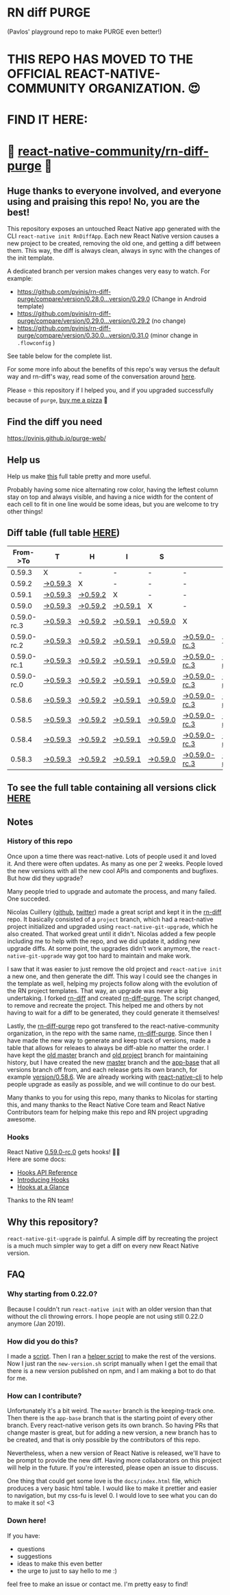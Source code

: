 # RN diff PURGE
(Pavlos' playground repo to make PURGE even better!)

# THIS REPO HAS MOVED TO THE OFFICIAL REACT-NATIVE-COMMUNITY ORGANIZATION. 😍
# FIND IT HERE:  
# 💪 [react-native-community/rn-diff-purge](https://github.com/react-native-community/rn-diff-purge) 🎉
## Huge thanks to everyone involved, and everyone using and praising this repo! No, you are the best!

This repository exposes an untouched React Native app generated with the CLI
`react-native init RnDiffApp`. Each new React Native version causes a new project to be created, removing the old one, and getting a diff between them. This way, the diff is always clean, always in sync with the changes of the init template.

A dedicated branch per version makes changes very easy
to watch. For example:

* https://github.com/pvinis/rn-diff-purge/compare/version/0.28.0...version/0.29.0
(Change in Android template)
* https://github.com/pvinis/rn-diff-purge/compare/version/0.29.0...version/0.29.2
(no change)
* https://github.com/pvinis/rn-diff-purge/compare/version/0.30.0...version/0.31.0
(minor change in `.flowconfig` )

See table below for the complete list.

For some more info about the benefits of this repo's way versus the default way and rn-diff's way, read some of the conversation around [here](https://github.com/react-native-community/discussions-and-proposals/issues/68#issuecomment-452227478).

Please :star: this repository if I helped you, and if you upgraded successfully because of `purge`, [buy me a pizza](https://www.buymeacoffee.com/DGWwHVZ4s) :pizza:

## Find the diff you need
https://pvinis.github.io/purge-web/

## Help us
Help us make [this](https://pvinis.github.io/rn-diff-purge) full table pretty and more useful.

Probably having some nice alternating row color, having the leftest column stay on top and always visible, and having a nice width for the content of each cell to fit in one line would be some ideas, but you are welcome to try other things!

## Diff table (full table [HERE](https://pvinis.github.io/rn-diff-purge))

| From->To    | T                                                                                               | H                                                                                               | I                                                                                               | S                                                                                               |                                                                                                           | I                                                                                                         | S                                                                                                         |                                                                                                      | C                                                                                          | O                                                                                          | O                                                                                          | L   |
| ----------- | ----------------------------------------------------------------------------------------------- | ----------------------------------------------------------------------------------------------- | ----------------------------------------------------------------------------------------------- | ----------------------------------------------------------------------------------------------- | --------------------------------------------------------------------------------------------------------- | --------------------------------------------------------------------------------------------------------- | --------------------------------------------------------------------------------------------------------- | ---------------------------------------------------------------------------------------------------- | ------------------------------------------------------------------------------------------ | ------------------------------------------------------------------------------------------ | ------------------------------------------------------------------------------------------ | --- |
| 0.59.3      | X                                                                                               | -                                                                                               | -                                                                                               | -                                                                                               | -                                                                                                         | -                                                                                                         | -                                                                                                         | -                                                                                                    | -                                                                                          | -                                                                                          | -                                                                                          | -   |
| 0.59.2      | [->0.59.3](https://github.com/pvinis/rn-diff-purge/compare/version/0.59.2..version/0.59.3)      | X                                                                                               | -                                                                                               | -                                                                                               | -                                                                                                         | -                                                                                                         | -                                                                                                         | -                                                                                                    | -                                                                                          | -                                                                                          | -                                                                                          | -   |
| 0.59.1      | [->0.59.3](https://github.com/pvinis/rn-diff-purge/compare/version/0.59.1..version/0.59.3)      | [->0.59.2](https://github.com/pvinis/rn-diff-purge/compare/version/0.59.1..version/0.59.2)      | X                                                                                               | -                                                                                               | -                                                                                                         | -                                                                                                         | -                                                                                                         | -                                                                                                    | -                                                                                          | -                                                                                          | -                                                                                          | -   |
| 0.59.0      | [->0.59.3](https://github.com/pvinis/rn-diff-purge/compare/version/0.59.0..version/0.59.3)      | [->0.59.2](https://github.com/pvinis/rn-diff-purge/compare/version/0.59.0..version/0.59.2)      | [->0.59.1](https://github.com/pvinis/rn-diff-purge/compare/version/0.59.0..version/0.59.1)      | X                                                                                               | -                                                                                                         | -                                                                                                         | -                                                                                                         | -                                                                                                    | -                                                                                          | -                                                                                          | -                                                                                          | -   |
| 0.59.0-rc.3 | [->0.59.3](https://github.com/pvinis/rn-diff-purge/compare/version/0.59.0-rc.3..version/0.59.3) | [->0.59.2](https://github.com/pvinis/rn-diff-purge/compare/version/0.59.0-rc.3..version/0.59.2) | [->0.59.1](https://github.com/pvinis/rn-diff-purge/compare/version/0.59.0-rc.3..version/0.59.1) | [->0.59.0](https://github.com/pvinis/rn-diff-purge/compare/version/0.59.0-rc.3..version/0.59.0) | X                                                                                                         | -                                                                                                         | -                                                                                                         | -                                                                                                    | -                                                                                          | -                                                                                          | -                                                                                          | -   |
| 0.59.0-rc.2 | [->0.59.3](https://github.com/pvinis/rn-diff-purge/compare/version/0.59.0-rc.2..version/0.59.3) | [->0.59.2](https://github.com/pvinis/rn-diff-purge/compare/version/0.59.0-rc.2..version/0.59.2) | [->0.59.1](https://github.com/pvinis/rn-diff-purge/compare/version/0.59.0-rc.2..version/0.59.1) | [->0.59.0](https://github.com/pvinis/rn-diff-purge/compare/version/0.59.0-rc.2..version/0.59.0) | [->0.59.0-rc.3](https://github.com/pvinis/rn-diff-purge/compare/version/0.59.0-rc.2..version/0.59.0-rc.3) | X                                                                                                         | -                                                                                                         | -                                                                                                    | -                                                                                          | -                                                                                          | -                                                                                          | -   |
| 0.59.0-rc.1 | [->0.59.3](https://github.com/pvinis/rn-diff-purge/compare/version/0.59.0-rc.1..version/0.59.3) | [->0.59.2](https://github.com/pvinis/rn-diff-purge/compare/version/0.59.0-rc.1..version/0.59.2) | [->0.59.1](https://github.com/pvinis/rn-diff-purge/compare/version/0.59.0-rc.1..version/0.59.1) | [->0.59.0](https://github.com/pvinis/rn-diff-purge/compare/version/0.59.0-rc.1..version/0.59.0) | [->0.59.0-rc.3](https://github.com/pvinis/rn-diff-purge/compare/version/0.59.0-rc.1..version/0.59.0-rc.3) | [->0.59.0-rc.2](https://github.com/pvinis/rn-diff-purge/compare/version/0.59.0-rc.1..version/0.59.0-rc.2) | X                                                                                                         | -                                                                                                    | -                                                                                          | -                                                                                          | -                                                                                          | -   |
| 0.59.0-rc.0 | [->0.59.3](https://github.com/pvinis/rn-diff-purge/compare/version/0.59.0-rc.0..version/0.59.3) | [->0.59.2](https://github.com/pvinis/rn-diff-purge/compare/version/0.59.0-rc.0..version/0.59.2) | [->0.59.1](https://github.com/pvinis/rn-diff-purge/compare/version/0.59.0-rc.0..version/0.59.1) | [->0.59.0](https://github.com/pvinis/rn-diff-purge/compare/version/0.59.0-rc.0..version/0.59.0) | [->0.59.0-rc.3](https://github.com/pvinis/rn-diff-purge/compare/version/0.59.0-rc.0..version/0.59.0-rc.3) | [->0.59.0-rc.2](https://github.com/pvinis/rn-diff-purge/compare/version/0.59.0-rc.0..version/0.59.0-rc.2) | [->0.59.0-rc.1](https://github.com/pvinis/rn-diff-purge/compare/version/0.59.0-rc.0..version/0.59.0-rc.1) | X                                                                                                    | -                                                                                          | -                                                                                          | -                                                                                          | -   |
| 0.58.6      | [->0.59.3](https://github.com/pvinis/rn-diff-purge/compare/version/0.58.6..version/0.59.3)      | [->0.59.2](https://github.com/pvinis/rn-diff-purge/compare/version/0.58.6..version/0.59.2)      | [->0.59.1](https://github.com/pvinis/rn-diff-purge/compare/version/0.58.6..version/0.59.1)      | [->0.59.0](https://github.com/pvinis/rn-diff-purge/compare/version/0.58.6..version/0.59.0)      | [->0.59.0-rc.3](https://github.com/pvinis/rn-diff-purge/compare/version/0.58.6..version/0.59.0-rc.3)      | [->0.59.0-rc.2](https://github.com/pvinis/rn-diff-purge/compare/version/0.58.6..version/0.59.0-rc.2)      | [->0.59.0-rc.1](https://github.com/pvinis/rn-diff-purge/compare/version/0.58.6..version/0.59.0-rc.1)      | [->0.59.0-rc.0](https://github.com/pvinis/rn-diff-purge/compare/version/0.58.6..version/0.59.0-rc.0) | X                                                                                          | -                                                                                          | -                                                                                          | -   |
| 0.58.5      | [->0.59.3](https://github.com/pvinis/rn-diff-purge/compare/version/0.58.5..version/0.59.3)      | [->0.59.2](https://github.com/pvinis/rn-diff-purge/compare/version/0.58.5..version/0.59.2)      | [->0.59.1](https://github.com/pvinis/rn-diff-purge/compare/version/0.58.5..version/0.59.1)      | [->0.59.0](https://github.com/pvinis/rn-diff-purge/compare/version/0.58.5..version/0.59.0)      | [->0.59.0-rc.3](https://github.com/pvinis/rn-diff-purge/compare/version/0.58.5..version/0.59.0-rc.3)      | [->0.59.0-rc.2](https://github.com/pvinis/rn-diff-purge/compare/version/0.58.5..version/0.59.0-rc.2)      | [->0.59.0-rc.1](https://github.com/pvinis/rn-diff-purge/compare/version/0.58.5..version/0.59.0-rc.1)      | [->0.59.0-rc.0](https://github.com/pvinis/rn-diff-purge/compare/version/0.58.5..version/0.59.0-rc.0) | [->0.58.6](https://github.com/pvinis/rn-diff-purge/compare/version/0.58.5..version/0.58.6) | X                                                                                          | -                                                                                          | -   |
| 0.58.4      | [->0.59.3](https://github.com/pvinis/rn-diff-purge/compare/version/0.58.4..version/0.59.3)      | [->0.59.2](https://github.com/pvinis/rn-diff-purge/compare/version/0.58.4..version/0.59.2)      | [->0.59.1](https://github.com/pvinis/rn-diff-purge/compare/version/0.58.4..version/0.59.1)      | [->0.59.0](https://github.com/pvinis/rn-diff-purge/compare/version/0.58.4..version/0.59.0)      | [->0.59.0-rc.3](https://github.com/pvinis/rn-diff-purge/compare/version/0.58.4..version/0.59.0-rc.3)      | [->0.59.0-rc.2](https://github.com/pvinis/rn-diff-purge/compare/version/0.58.4..version/0.59.0-rc.2)      | [->0.59.0-rc.1](https://github.com/pvinis/rn-diff-purge/compare/version/0.58.4..version/0.59.0-rc.1)      | [->0.59.0-rc.0](https://github.com/pvinis/rn-diff-purge/compare/version/0.58.4..version/0.59.0-rc.0) | [->0.58.6](https://github.com/pvinis/rn-diff-purge/compare/version/0.58.4..version/0.58.6) | [->0.58.5](https://github.com/pvinis/rn-diff-purge/compare/version/0.58.4..version/0.58.5) | X                                                                                          | -   |
| 0.58.3      | [->0.59.3](https://github.com/pvinis/rn-diff-purge/compare/version/0.58.3..version/0.59.3)      | [->0.59.2](https://github.com/pvinis/rn-diff-purge/compare/version/0.58.3..version/0.59.2)      | [->0.59.1](https://github.com/pvinis/rn-diff-purge/compare/version/0.58.3..version/0.59.1)      | [->0.59.0](https://github.com/pvinis/rn-diff-purge/compare/version/0.58.3..version/0.59.0)      | [->0.59.0-rc.3](https://github.com/pvinis/rn-diff-purge/compare/version/0.58.3..version/0.59.0-rc.3)      | [->0.59.0-rc.2](https://github.com/pvinis/rn-diff-purge/compare/version/0.58.3..version/0.59.0-rc.2)      | [->0.59.0-rc.1](https://github.com/pvinis/rn-diff-purge/compare/version/0.58.3..version/0.59.0-rc.1)      | [->0.59.0-rc.0](https://github.com/pvinis/rn-diff-purge/compare/version/0.58.3..version/0.59.0-rc.0) | [->0.58.6](https://github.com/pvinis/rn-diff-purge/compare/version/0.58.3..version/0.58.6) | [->0.58.5](https://github.com/pvinis/rn-diff-purge/compare/version/0.58.3..version/0.58.5) | [->0.58.4](https://github.com/pvinis/rn-diff-purge/compare/version/0.58.3..version/0.58.4) | X   |

## To see the full table containing all versions click [HERE](https://pvinis.github.io/rn-diff-purge)

## Notes

### History of this repo

Once upon a time there was react-native. Lots of people used it and loved it. And there were often updates. As many as one per 2 weeks. People loved the new versions with all the new cool APIs and components and bugfixes. But how did they upgrade?

Many people tried to upgrade and automate the process, and many failed. One succeded.

Nicolas Cuillery ([github](https://github.com/ncuillery), [twitter](https://twitter.com/ncuillery)) made a great script and kept it in the [rn-diff](https://github.com/ncuillery/rn-diff) repo. It basically consisted of a `project` branch, which had a react-native project initialized and upgraded using `react-native-git-upgrade`, which he also created. That worked great until it didn't. Nicolas added a few people including me to help with the repo, and we did update it, adding new upgrade diffs. At some point, the upgrades didn't work anymore, the `react-native-git-upgrade` way got too hard to maintain and make work.

I saw that it was easier to just remove the old project and `react-native init` a new one, and then generate the diff. This way I could see the changes in the template as well, helping my projects follow along with the evolution of the RN project templates. That way, an upgrade was never a big undertaking. I forked [rn-diff](https://github.com/ncuillery/rn-diff) and created [rn-diff-purge](https://github.com/pvinis/rn-diff-purge). The script changed, to remove and recreate the project. This helped me and others by not having to wait for a diff to be generated, they could generate it themselves!

Lastly, the [rn-diff-purge](https://github.com/pvinis/rn-diff-purge) repo got transfered to the react-native-community organization, in the repo with the same name, [rn-diff-purge](https://github.com/react-native-community/rn-diff-purge). Since then I have made the new way to generate and keep track of versions, made a table that allows for releaes to always be diff-able no matter the order. I have kept the [old master](https://github.com/pvinis/rn-diff-purge/tree/old/master) branch and [old project](https://github.com/pvinis/rn-diff-purge/tree/old/project) branch for maintaining history, but I have created the new [master](https://github.com/pvinis/rn-diff-purge/tree/master) branch and the [app-base](https://github.com/pvinis/rn-diff-purge/tree/app-base) that all versions branch off from, and each release gets its own branch, for example [version/0.58.6](https://github.com/pvinis/rn-diff-purge/tree/version/0.58.6). We are already working with [react-native-cli](https://github.com/react-native-community/react-native-cli) to help people upgrade as easily as possible, and we will continue to do our best.

Many thanks to you for using this repo, many thanks to Nicolas for starting this, and many thanks to the React Native Core team and React Native Contributors team for helping make this repo and RN project upgrading awesome.

### Hooks
React Native [0.59.0-rc.0](https://github.com/pvinis/rn-diff-purge#version-changes) gets hooks! 🎉🥳  
Here are some docs:
- [Hooks API Reference](https://reactjs.org/docs/hooks-reference.html)
- [Introducing Hooks](https://reactjs.org/docs/hooks-intro.html)
- [Hooks at a Glance](https://reactjs.org/docs/hooks-overview.html)

Thanks to the RN team!

## Why this repository?
`react-native-git-upgrade` is painful. A simple diff by recreating the project is a much much simpler way to get a diff on every new React Native version.

## FAQ

### Why starting from 0.22.0?

Because I couldn't run `react-native init` with an older version than that without the cli throwing errors. I hope people are not using still 0.22.0 anymore (Jan 2019).

### How did you do this?

I made a [script](https://github.com/pvinis/rn-diff-purge/blob/master/new-version.sh). Then I ran a [helper script](https://github.com/pvinis/rn-diff-purge/blob/master/new-version.sh) to make the rest of the versions.
Now I just ran the `new-version.sh` script manually when I get the email that there is a new version published on npm, and I am making a bot to do that for me.

### How can I contribute?

Unfortunately it's a bit weird. The `master` branch is the keeping-track one. Then there is the `app-base` branch that is the starting point of every other branch. Every react-native verison gets its own branch. So having PRs that change master is great, but for adding a new version, a new branch has to be created, and that is only possible by the contributors of this repo.

Nevertheless, when a new version of React Native is released, we'll have to be prompt to provide
the new diff. Having more collaborators on this project will help in the future. If you're interested, please open an issue to discuss.

One thing that could get some love is the `docs/index.html` file, which produces a very basic html table. I would like to make it prettier and easier to navigation, but my css-fu is level 0. I would love to see what you can do to make it so! <3

### Down here!

If you have: 
- questions
- suggestions
- ideas to make this even better
- the urge to just to say hello to me :)

feel free to make an issue or contact me. I'm pretty easy to find!
